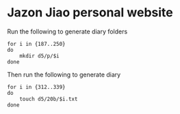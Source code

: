 # Jazon Jiao personal website

Run the following to generate diary folders

```
for i in {187..250}
do
    mkdir d5/p/$i
done
```

Then run the following to generate diary 

```
for i in {312..339}
do
    touch d5/20b/$i.txt
done
```
